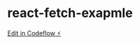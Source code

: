 # react-fetch-exapmle

[Edit in Codeflow ⚡️](https://stackblitz.com/~/github.com/githubtestdg/react-fetch-exapmle)